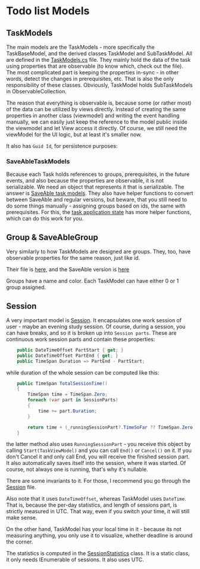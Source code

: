 # Todo list Models

## TaskModels

The main models are the TaskModels - more specifically 
the TaskBaseModel, and the derived classes TaskModel and SubTaskModel.
All are defined in the [TaskModels.cs](../../src/Models/Items/TaskModels.cs) file.
They mainly hold the data of the task using properties that are observable (to know which,
check out the file). The most complicated part is keeping the properties in-sync - in 
other words, detect the changes
in prerequisites, etc. That is also the only responsibility of these classes.
Obviously, TaskModel holds SubTaskModels in ObservableCollection.

The reason that everything is observable is, because some (or rather most) of the data
can be utilized by views directly. Instead of creating the same properties in
another class (viewmodel) and writing the event handling manually,
we can easily just keep the reference to the model public inside the
viewmodel and let View access it directly.
Of course, we still need the viewModel for the UI logic,
but at least it's smaller now.

It also has `Guid Id`, for persistence purposes:

### SaveAbleTaskModels

Because each Task holds references to groups, prerequisites, in the future events,
and also because the properties are observable, it is not serializable. We
need an object that represents it that is serializable.
The answer is [SaveAble task models](../../src/Models/Items/SaveAbleTaskModels.cs).
They also have helper functions to convert between SaveAble and regular versions,
but beware, that you still need to do some things manually - assigning groups
based on ids, the same with prerequisites. For this, the
[task application state](../../src/Models/TaskApplicationState.cs) has more helper
functions, which can do this work for you.

## Group & SaveAbleGroup

Very similarly to how TaskModels are designed are groups. They, too, have
observable properties for the same reason, just like id.

Their file is [here](../../src/Models/Items/Group.cs), and the
SaveAble version is [here](../../src/Models/Items/SaveAbleGroup.cs)

Groups have a name and color. Each TaskModel can have either 0 or 1 group assigned.

## Session

A very important model is [Session](../../src/Models/SessionManagement/Session.cs).
It encapsulates one work session of user - maybe an evening study session. Of course,
during a session, you can have breaks, and so it is broken up into `Session parts`.
These are continuous work session parts and contain these properties:

```C#
    public DateTimeOffset PartStart { get; }
    public DateTimeOffset PartEnd { get; }
    public TimeSpan Duration => PartEnd - PartStart;
```

while duration of the whole session can be computed like this:

```C#
    public TimeSpan TotalSessionTime()
    {
        TimeSpan time = TimeSpan.Zero;
        foreach (var part in SessionParts)
        {
            time += part.Duration;
        }

        return time + (_runningSessionPart?.TimeSoFar ?? TimeSpan.Zero);
    }
```

the latter method also uses `RunningSessionPart` - you receive this object by
calling `Start(TaskViewModel)` and you can call `End()` or `Cancel()` on it.
If you don't Cancel it and only call End, you will receive the finished session part.
It also automatically saves itself into the session, where it was started. Of course,
not always one is running, that's why it's nullable.

There are some invariants to it. For those, I recommend you go through the
[Session](../../src/Models/SessionManagement/Session.cs) file.

Also note that it uses `DateTimeOffset`, whereas TaskModel uses `DateTime`. That is,
because the per-day statistics, and length of sessions part, is strictly measured in UTC.
That way, even if you switch your time, it will still make sense.

On the other hand, TaskModel has your local time in it - because its not measuring anything, you only
use it to visualize, whether deadline is around the corner.

The statistics is computed in the [SessionStatistics](../../src/Models/SessionManagement/SessionStatistics.cs) class.
It is a static class, it only needs IEnumerable of sessions. It also uses UTC.

